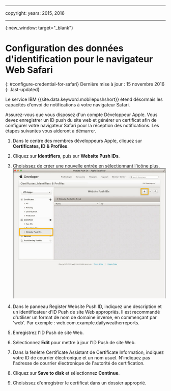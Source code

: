 
---

copyright:
 years: 2015, 2016

---

{:new_window: target="_blank"}
# Configuration des données d'identification pour le navigateur Web Safari
{: #configure-credential-for-safari}
Dernière mise à jour : 15 novembre 2016
{: .last-updated}

Le service IBM {{site.data.keyword.mobilepushshort}} étend désormais les capacités d'envoi de notifications à votre navigateur Safari. 

Assurez-vous que vous disposez d'un compte Développeur Apple. Vous devez enregistrer un ID push du site web et générer un certificat afin de configurer votre navigateur Safari pour la réception des notifications. Les étapes suivantes vous aideront à démarrer.

1. Dans le centre des membres développeurs Apple, cliquez sur **Certificates, ID & Profiles**. 
2. Cliquez sur **Identifiers**, puis sur **Website Push IDs**.
3. Choisissez de créer une nouvelle entrée en sélectionnant l'icône plus.
  ![Tableau de bord Push](images/safari_1.jpg)

4. Dans le panneau Register Website Push ID, indiquez une description et un identificateur d'ID Push de site Web appropriés. Il est recommandé d'utiliser un format de nom de domaine inverse, en commençant par 'web'. Par exemple : web.com.example.dailyweatherreports.
5. Enregistrez l'ID Push de site Web.
6. Sélectionnez **Edit** pour mettre à jour l'ID Push de site Web.
7. Dans la fenêtre Certificate Assistant de Certificate Information, indiquez votre ID de courrier électronique et un nom usuel. N'indiquez pas l'adresse de courrier électronique de l'autorité de certification.
8. Cliquez sur **Save to disk** et sélectionnez **Continue**.
9. Choisissez d'enregistrer le certificat dans un dossier approprié.

 

